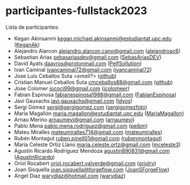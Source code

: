 # participantes-fullstack2023

Lista de participantes:
- Kegan Akinsanmi <kegan.michael.akinsanmi@estudiantat.upc.edu> ([KeganAk](https://github.com/KeganAk))
- Alejandro Alarcon <alejandro.alarcon.cano@gmail.com> ([alejandroac6](https://github.com/alejandroac6))
- Sebastian Arias <sebasariasdev@gmail.com> ([SebasAriasDEV](https://github.com/SebasAriasDEV))
- David Ayats <daayros@protonmail.com> ([PelfSollution](https://github.com/PelfSollution))
- Ivan Caminal <ivancaminal72@gmail.com> ([ivancaminal72](https://github.com/ivancaminal72))
- Jose Luis Ceballos Suta <*email?*> ([github](https://github.com/Joshua030/))
- Cristian Manuel Ceballos Suta <cmceballos88@gmail.com> ([github](https://github.com/AmbroseKainGit))
- Jose Colomer <jococi99@gmail.com> ([jcolomeer](https://github.com/jcolomeer))
- Fabian Espinosa fabianespinosa1988@gmail.com ([FabianEspinosa](https://github.com/FabianEspinosa))
- Javi Gauxachs <javi.gauxachs@gmail.com> ([Idyos](https://github.com/Idyos))
- Sergi Gómez <sergi@sergigomez.com> ([sergigomezfoto](https://github.com/sergigomezfoto))
- Maria Magallón <maria.magallon@estudiantat.upc.edu> ([MariaMagallon](https://github.com/MariaMagallon))
- Arnau Merino <arnaumevi@gmail.com> ([arnaumevi](https://github.com/arnaumevi))
- Pablo Mena <pablo.mena.rodriguez@gmail.com> ([peibm](https://github.com/peibm))
- Mateu Miralles <mateumiralles714@gmail.com> ([mateumiralles](https://github.com/mateumiralles))
- Rubén Montagut <ruben.pinell01@gmail.com> ([rubenmontagut](https://github.com/rubenmontagut))
- María Celeste Ortiz Llano <maria.celeste.ortz@gmail.com> ([mceleste3](https://github.com/mceleste3))
- Agustín Ricardo Rodríguez Mendoza <agustin890831@gmail.com> ([AgustinRicardo](https://github.com/AgustinRicardo))
- Oriol Rocabert <oriol.rocabert.valverde@gmail.com> ([oriolrv](https://github.com/OriolRV/postgraufullstack.git))
- Joan Sisquella <joan.sisquella@forgeflow.com> ([JoanSForgeFlow](https://github.com/JoanSForgeFlow))
- Angel Diaz <warydiaz@hotmail.com> ([warydiaz](https://github.com/warydiaz))
